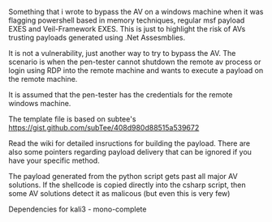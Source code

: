 Something that i wrote to bypass the AV on a windows machine when it was flagging powershell based in memory techniques, regular msf payload EXES and Veil-Framework EXES. This is just to highlight the risk of AVs trusting payloads generated using .Net Assesmblies.

It is not a vulnerability, just another way to try to bypass the AV. The scenario is when the pen-tester cannot shutdown the remote av process or login using RDP into the remote machine and wants to execute a payload on the remote machine.

It is assumed that the pen-tester has the credentials for the remote windows machine.

The template file is based on subtee's https://gist.github.com/subTee/408d980d88515a539672

Read the wiki for detailed insructions for building the payload. There are also some pointers regarding payload delivery that can be ignored if you have your specific method.

The payload generated from the python script gets past all major AV solutions. 
If the shellcode is copied directly into the csharp script, then some AV solutions detect it as malicous (but even this is very few)

Dependencies for kali3 - mono-complete
